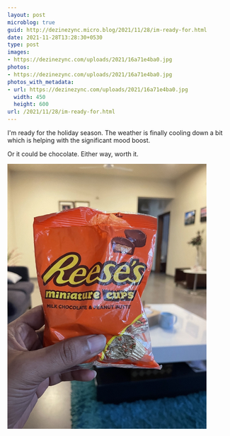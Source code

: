 ```yaml
---
layout: post
microblog: true
guid: http://dezinezync.micro.blog/2021/11/28/im-ready-for.html
date: 2021-11-28T13:28:30+0530
type: post
images:
- https://dezinezync.com/uploads/2021/16a71e4ba0.jpg
photos:
- https://dezinezync.com/uploads/2021/16a71e4ba0.jpg
photos_with_metadata:
- url: https://dezinezync.com/uploads/2021/16a71e4ba0.jpg
  width: 450
  height: 600
url: /2021/11/28/im-ready-for.html
---
```

I'm ready for the holiday season. The weather is finally cooling down a bit which is helping with the significant mood boost. 

Or it could be chocolate. Either way, worth it. 

<img src="/uploads/2021/16a71e4ba0.jpg" width="450" height="600" alt="" />
